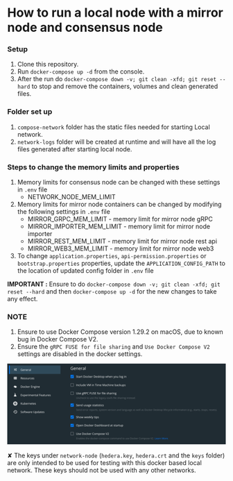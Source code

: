 # How to run a local node with a mirror node and consensus node

### Setup

1. Clone this repository.
2. Run `docker-compose up -d` from the console.
3. After the run do `docker-compose down -v; git clean -xfd; git reset --hard` to stop and remove the containers, volumes and clean generated files.

### Folder set up
1. `compose-network` folder has the static files needed for starting Local network.
2. `network-logs` folder will be created at runtime and will have all the log files generated after starting local node.

### Steps to change the memory limits and properties
1. Memory limits for consensus node can be changed with these settings in `.env` file
   - NETWORK_NODE_MEM_LIMIT 
2. Memory limits for mirror node containers can be changed by modifying the following settings in `.env` file
   - MIRROR_GRPC_MEM_LIMIT - memory limit for mirror node gRPC
   - MIRROR_IMPORTER_MEM_LIMIT - memory limit for mirror node importer
   - MIRROR_REST_MEM_LIMIT - memory limit for mirror node rest api 
   - MIRROR_WEB3_MEM_LIMIT - memory limit for mirror node web3
3. To change `application.properties`, `api-permission.properties` or `bootstrap.properties` properties, update the `APPLICATION_CONFIG_PATH` to the location of updated config folder in `.env` file

**IMPORTANT :** Ensure to do `docker-compose down -v; git clean -xfd; git reset --hard` and then `docker-compose up -d` for the new changes to take any effect.

### NOTE
1. Ensure to use Docker Compose version 1.29.2 on macOS, due to known bug in Docker Compose V2. 
2. Ensure the `gRPC FUSE for file sharing` and `Use Docker Compose V2` settings are disabled in the docker settings.

![docker-compose-settings.png](docker-compose-settings.png)

&#10008; The keys under `network-node` (`hedera.key`, `hedera.crt` and the `keys` folder) are only intended to be used for testing with this docker based local network. These keys should not be used with any other networks. 